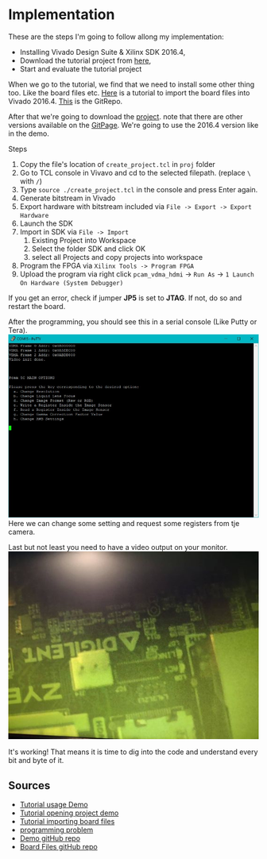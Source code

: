 # Implementation

These are the steps I'm going to follow allong my implementation:

* Installing Vivado Design Suite & Xilinx SDK 2016.4,
* Download the tutorial project from [here](https://digilent.com/reference/learn/programmable-logic/tutorials/zybo-z7-pcam-5c-demo/start),
* Start and evaluate the tutorial project


When we go to the tutorial, we find that we need to install some other thing too. Like the board files etc.
[Here](https://digilent.com/reference/software/vivado/board-files) is a tutorial to import the board files into Vivado 2016.4. [This](https://github.com/Digilent/vivado-boards/) is the GitRepo. 

After that we're going to download the [project](https://github.com/Digilent/Zybo-Z7-20-pcam-5c/releases/download/v2016.4-1/Zybo-Z7-20-pcam-5c-2016.4-1.zip). note that there are other versions available on the [GitPage](https://github.com/Digilent/Zybo-Z7-20-pcam-5c/releases). We're going to use the 2016.4 version like in the demo.

Steps
1. Copy the file's location of ```create_project.tcl``` in ```proj``` folder
2. Go to TCL console in Vivavo and cd to the selected filepath. (replace ```\``` with ```/```)
3. Type ```source ./create_project.tcl``` in the console and press Enter again.
4. Generate bitstream in Vivado
5. Export hardware with bitstream included via ```File -> Export -> Export Hardware```
6. Launch the SDK
7. Import in SDK via ```File -> Import```
    1. Existing Project into Workspace
    2. Select the folder SDK and click OK
    3. select all Projects and copy projects into workspace
8. Program the FPGA via ```Xilinx Tools -> Program FPGA```
9. Upload the program via right click ```pcam_vdma_hdmi``` -> ```Run As``` -> ```1 Launch On Hardware (System Debugger)```

If you get an error, check if jumper **JP5** is set to **JTAG**. If not, do so and restart the board.

After the programming, you should see this in a serial console (Like Putty or Tera).
![picture of serial console](pictures/DEMO_Console_output.jpg)
Here we can change some setting and request some registers from tje camera.

Last but not least you need to have a video output on your monitor.
![picture of monitor](pictures/DEMO_monitor_output.jpg)

It's working! That means it is time to dig into the code and understand every bit and byte of it.

## Sources
* [Tutorial usage Demo](https://digilent.com/reference/learn/programmable-logic/tutorials/zybo-z7-pcam-5c-demo/start)
* [Tutorial opening project demo](https://digilent.com/reference/learn/programmable-logic/tutorials/github-demos/start)
* [Tutorial importing board files](https://digilent.com/reference/software/vivado/board-files?redirect=1)
* [programming problem](https://forum.digilentinc.com/topic/12952-ap-transaction-error-dap-status-f0000021/) 
* [Demo gitHub repo](https://github.com/Digilent/Zybo-Z7-20-pcam-5c)
* [Board Files gitHub repo](https://github.com/Digilent/vivado-boards/)
